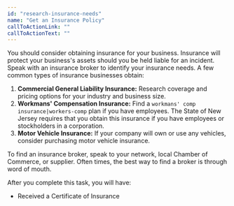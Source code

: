 ```yaml
---
id: "research-insurance-needs"
name: "Get an Insurance Policy"
callToActionLink: ""
callToActionText: ""
---
```


You should consider obtaining insurance for your business. Insurance will protect your business's assets should you be held liable for an incident. Speak with an insurance broker to identify your insurance needs. A few common types of insurance businesses obtain:

1. **Commercial General Liability Insurance:** Research coverage and pricing options for your industry and business size.
2. **Workmans' Compensation Insurance:** Find a `workmans' comp insurance|workers-comp` plan if you have employees. The State of New Jersey requires that you obtain this insurance if you have employees or stockholders in a corporation.
3. **Motor Vehicle Insurance:** If your company will own or use any vehicles, consider purchasing motor vehicle insurance.

To find an insurance broker, speak to your network, local Chamber of Commerce, or supplier. Often times, the best way to find a broker is through word of mouth.

After you complete this task, you will have:
- Received a Certificate of Insurance
